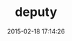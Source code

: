 ---
layout: post
title:  "deputy"
repo:   "dawanda/deputy"
date:   2015-02-18 17:14:26
gemurl: http://github.com/dawanda/deputy
---
